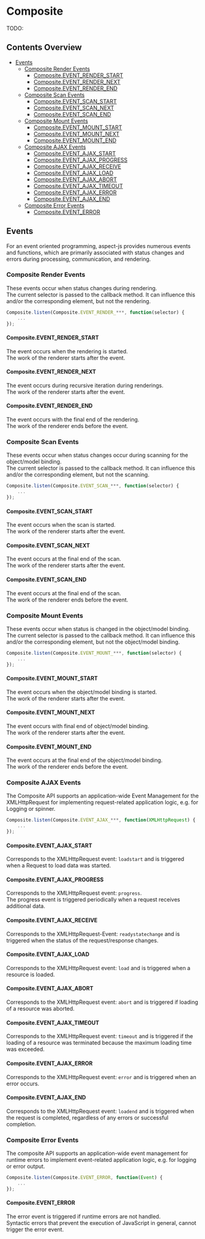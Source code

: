# Composite

TODO:


## Contents Overview

* [Events](#events)
  * [Composite Render Events](#Composite-Render-Events)
    * [Composite.EVENT_RENDER_START](#Composite-EVENT_RENDER_START)
    * [Composite.EVENT_RENDER_NEXT](#Composite-EVENT_RENDER_NEXT)
    * [Composite.EVENT_RENDER_END](#Composite-EVENT_RENDER_END)
  * [Composite Scan Events](#Composite-Scan-Events)
    * [Composite.EVENT_SCAN_START](#Composite-EVENT_SCAN_START)
    * [Composite.EVENT_SCAN_NEXT](#Composite-EVENT_SCAN_NEXT)
    * [Composite.EVENT_SCAN_END](#Composite-EVENT_SCAN_END)
  * [Composite Mount Events](#Composite-Mount-Events)
    * [Composite.EVENT_MOUNT_START](#Composite-EVENT_MOUNT_START)
    * [Composite.EVENT_MOUNT_NEXT](#Composite-EVENT_MOUNT_NEXT)
    * [Composite.EVENT_MOUNT_END](#Composite-EVENT_MOUNT_END)
  * [Composite AJAX Events](#Composite-AJAX-Events)
    * [Composite.EVENT_AJAX_START](#Composite-EVENT_AJAX_START)
    * [Composite.EVENT_AJAX_PROGRESS](#Composite-EVENT_AJAX_PROGRESS)
    * [Composite.EVENT_AJAX_RECEIVE](#Composite-EVENT_AJAX_RECEIVE)
    * [Composite.EVENT_AJAX_LOAD](#Composite-EVENT_AJAX_LOAD)
    * [Composite.EVENT_AJAX_ABORT](#Composite-EVENT_AJAX_ABORT)
    * [Composite.EVENT_AJAX_TIMEOUT](#Composite-EVENT_AJAX_TIMEOUT)
    * [Composite.EVENT_AJAX_ERROR](#Composite-EVENT_AJAX_ERROR)
    * [Composite.EVENT_AJAX_END](#Composite-Event#Composite-EVENT_AJAX_END)
  * [Composite Error Events](#Composite-Error-Events)
    * [Composite.EVENT_ERROR](#Composite-Event_error)

  
## Events

For an event oriented programming, aspect-js provides numerous events and
functions, which are primarily associated with status changes and errors during
processing, communication, and rendering.


### Composite Render Events

These events occur when status changes during rendering.  
The current selector is passed to the callback method. It can influence this
and/or the corresponding element, but not the rendering.

```javascript
Composite.listen(Composite.EVENT_RENDER_***, function(selector) {
    ...
});
```


#### Composite.EVENT_RENDER_START

The event occurs when the rendering is started.  
The work of the renderer starts after the event.


#### Composite.EVENT_RENDER_NEXT

The event occurs during recursive iteration during renderings.    
The work of the renderer starts after the event.


#### Composite.EVENT_RENDER_END

The event occurs with the final end of the rendering.       
The work of the renderer ends before the event.


### Composite Scan Events

These events occur when status changes occur during scanning for the
object/model binding.  
The current selector is passed to the callback method. It can influence this
and/or the corresponding element, but not the scanning.

```javascript
Composite.listen(Composite.EVENT_SCAN_***, function(selector) {
    ...
});
```


#### Composite.EVENT_SCAN_START

The event occurs when the scan is started.  
The work of the renderer starts after the event.


#### Composite.EVENT_SCAN_NEXT

The event occurs at the final end of the scan.  
The work of the renderer starts after the event.


#### Composite.EVENT_SCAN_END

The event occurs at the final end of the scan.  
The work of the renderer ends before the event.


### Composite Mount Events

These events occur when status is changed in the object/model binding.  
The current selector is passed to the callback method. It can influence this
and/or the corresponding element, but not the object/model binding.

```javascript
Composite.listen(Composite.EVENT_MOUNT_***, function(selector) {
    ...
});
```

#### Composite.EVENT_MOUNT_START

The event occurs when the object/model binding is started.  
The work of the renderer starts after the event.


#### Composite.EVENT_MOUNT_NEXT

The event occurs with final end of object/model binding.  
The work of the renderer starts after the event.


#### Composite.EVENT_MOUNT_END

The event occurs at the final end of the object/model binding.  
The work of the renderer ends before the event.


### Composite AJAX Events

The Composite API supports an application-wide Event Management for the
XMLHttpRequest for implementing request-related application logic, e.g. for
Logging or spinner. 

```javascript
Composite.listen(Composite.EVENT_AJAX_***, function(XMLHttpRequest) {
    ...
});
```


#### Composite.EVENT_AJAX_START

Corresponds to the XMLHttpRequest event: `loadstart` and is triggered when a
Request to load data was started.


#### Composite.EVENT_AJAX_PROGRESS

Corresponds to the XMLHttpRequest event: `progress`.  
The progress event is triggered periodically when a request receives additional
data.


#### Composite.EVENT_AJAX_RECEIVE

Corresponds to the XMLHttpRequest-Event: `readystatechange` and is triggered
when the status of the request/response changes.


#### Composite.EVENT_AJAX_LOAD

Corresponds to the XMLHttpRequest event: `load` and is triggered when a
resource is loaded.


#### Composite.EVENT_AJAX_ABORT

Corresponds to the XMLHttpRequest event: `abort` and is triggered if loading of
a resource was aborted.


#### Composite.EVENT_AJAX_TIMEOUT

Corresponds to the XMLHttpRequest event: `timeout` and is triggered if the
loading of a resource was terminated because the maximum loading time was
exceeded.


#### Composite.EVENT_AJAX_ERROR

Corresponds to the XMLHttpRequest event: `error` and is triggered when an error
occurs.


#### Composite.EVENT_AJAX_END

Corresponds to the XMLHttpRequest event: `loadend` and is triggered when the
request is completed, regardless of any errors or successful completion.


### Composite Error Events

The composite API supports an application-wide event management for runtime
errors to implement event-related application logic, e.g. for logging or error
output. 

```javascript
Composite.listen(Composite.EVENT_ERROR, function(Event) {
    ...
});
```


#### Composite.EVENT_ERROR

The error event is triggered if runtime errors are not handled.  
Syntactic errors that prevent the execution of JavaScript in general, cannot
trigger the error event.

